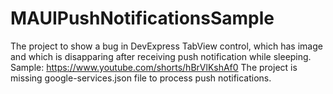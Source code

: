 # MAUIPushNotificationsSample

The project to show a bug in DevExpress TabView control, which has image and which is disapparing after receiving push notification while sleeping.
Sample: https://www.youtube.com/shorts/hBrVlKshAf0
The project is missing google-services.json file to process push notifications.
